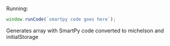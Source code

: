Running:

```javascript
window.runCode(`smartpy code goes here`);
```

Generates array with SmartPy code converted to michelson and initialStorage
